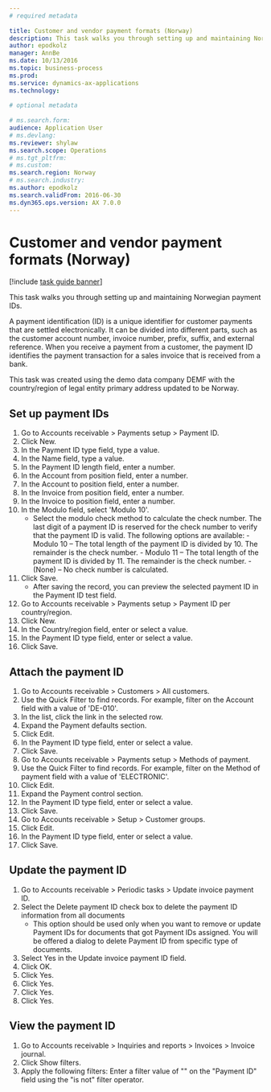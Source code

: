 ```yaml
--- 
# required metadata 
 
title: Customer and vendor payment formats (Norway)
description: This task walks you through setting up and maintaining Norwegian payment IDs. 
author: epodkolz
manager: AnnBe 
ms.date: 10/13/2016
ms.topic: business-process 
ms.prod:  
ms.service: dynamics-ax-applications 
ms.technology:  
 
# optional metadata 
 
# ms.search.form:   
audience: Application User 
# ms.devlang:  
ms.reviewer: shylaw
ms.search.scope: Operations 
# ms.tgt_pltfrm:  
# ms.custom:  
ms.search.region: Norway
# ms.search.industry: 
ms.author: epodkolz
ms.search.validFrom: 2016-06-30 
ms.dyn365.ops.version: AX 7.0.0 
---
```

# Customer and vendor payment formats (Norway)

[!include [task guide banner](../../includes/task-guide-banner.md)]

This task walks you through setting up and maintaining Norwegian payment IDs. 



A payment identification (ID) is a unique identifier for customer payments that are settled electronically. It can be divided into different parts, such as the customer account number, invoice number, prefix, suffix, and external reference. When you receive a payment from a customer, the payment ID identifies the payment transaction for a sales invoice that is received from a bank.



This task was created using the demo data company DEMF with the country/region of legal entity primary address updated to be Norway.


## Set up payment IDs
1. Go to Accounts receivable > Payments setup > Payment ID.
2. Click New.
3. In the Payment ID type field, type a value.
4. In the Name field, type a value.
5. In the Payment ID length field, enter a number.
6. In the Account from position field, enter a number.
7. In the Account to position field, enter a number.
8. In the Invoice from position field, enter a number.
9. In the Invoice to position field, enter a number.
10. In the Modulo field, select 'Modulo 10'.
    * Select the modulo check method to calculate the check number. The last digit of a payment ID is reserved for the check number to verify that the payment ID is valid. The following options are available:     - Modulo 10 – The total length of the payment ID is divided by 10. The remainder is the check number.   - Modulo 11 – The total length of the payment ID is divided by 11. The remainder is the check number.   - (None) – No check number is calculated.  
11. Click Save.
    * After saving the record, you can preview the selected payment ID in the Payment ID test field.  
12. Go to Accounts receivable > Payments setup > Payment ID per country/region.
13. Click New.
14. In the Country/region field, enter or select a value.
15. In the Payment ID type field, enter or select a value.
16. Click Save.

## Attach the payment ID
1. Go to Accounts receivable > Customers > All customers.
2. Use the Quick Filter to find records. For example, filter on the Account field with a value of 'DE-010'.
3. In the list, click the link in the selected row.
4. Expand the Payment defaults section.
5. Click Edit.
6. In the Payment ID type field, enter or select a value.
7. Click Save.
8. Go to Accounts receivable > Payments setup > Methods of payment.
9. Use the Quick Filter to find records. For example, filter on the Method of payment field with a value of 'ELECTRONIC'.
10. Click Edit.
11. Expand the Payment control section.
12. In the Payment ID type field, enter or select a value.
13. Click Save.
14. Go to Accounts receivable > Setup > Customer groups.
15. Click Edit.
16. In the Payment ID type field, enter or select a value.
17. Click Save.

## Update the payment ID
1. Go to Accounts receivable > Periodic tasks > Update invoice payment ID.
2. Select the Delete payment ID check box to delete the payment ID information from all documents
    * This option should be used only when you want to remove or update Payment IDs for documents that got Payment IDs assigned. You will be offered a dialog to delete Payment ID from specific type of documents.  
3. Select Yes in the Update invoice payment ID field.
4. Click OK.
5. Click Yes.
6. Click Yes.
7. Click Yes.
8. Click Yes.

## View the payment ID
1. Go to Accounts receivable > Inquiries and reports > Invoices > Invoice journal.
2. Click Show filters.
3. Apply the following filters: Enter a filter value of "" on the "Payment ID" field using the "is not" filter operator.

